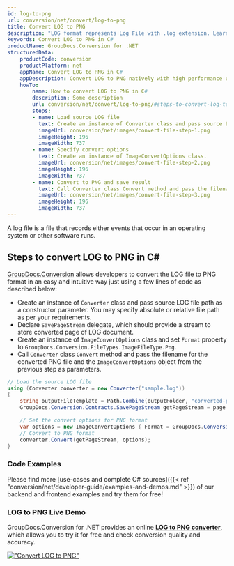 ```yaml
---
id: log-to-png
url: conversion/net/convert/log-to-png
title: Convert LOG to PNG
description: "LOG format represents Log File with .log extension. Learn how to convert LOG to PNG file programmatically in C# language using GroupDocs.Conversion for .NET library."
keywords: Convert LOG to PNG in C#
productName: GroupDocs.Conversion for .NET
structuredData:
    productCode: conversion
    productPlatform: net
    appName: Convert LOG to PNG in C#
    appDescription: Convert LOG to PNG natively with high performance using C# language and server side GroupDocs.Conversion for .NET APIs, without the use of any software like Microsoft or Open Office.
    howTo:
        name: How to convert LOG to PNG in C# 
        description: Some description
        url: conversion/net/convert/log-to-png/#steps-to-convert-log-to-png-in-c
        steps:
        - name: Load source LOG file 
          text: Create an instance of Converter class and pass source LOG file path as a constructor parameter. You may specify absolute or relative file path as per your requirements. 
          imageUrl: conversion/net/images/convert-file-step-1.png
          imageHeight: 196
          imageWidth: 737
        - name: Specify convert options 
          text: Create an instance of ImageConvertOptions class.
          imageUrl: conversion/net/images/convert-file-step-2.png
          imageHeight: 196
          imageWidth: 737
        - name: Convert to PNG and save result 
          text: Call Converter class Convert method and pass the filename for the converted HTML file and the ImageConvertOptions object from the previous step as parameters.
          imageUrl: conversion/net/images/convert-file-step-3.png
          imageHeight: 196
          imageWidth: 737
---
```


A log file is a file that records either events that occur in an operating system or other software runs.

## Steps to convert LOG to PNG in C#

[GroupDocs.Conversion](https://products.groupdocs.com/conversion/net) allows developers to convert the LOG file to PNG format in an easy and intuitive way just using a few lines of code as described below:

* Create an instance of `Converter` class and pass source LOG file path as a constructor parameter. You may specify absolute or relative file path as per your requirements. 
* Declare `SavePageStream` delegate, which should provide a stream to store converted page of LOG document.
* Create an instance of `ImageConvertOptions` class and set `Format` property to `GroupDocs.Conversion.FileTypes.ImageFileType.Png`.
* Call `Converter` class `Convert` method and pass the filename for the converted PNG file and the `ImageConvertOptions` object from the previous step as parameters.

```csharp
// Load the source LOG file
using (Converter converter = new Converter("sample.log"))
{
    string outputFileTemplate = Path.Combine(outputFolder, "converted-page-{0}.png");
    GroupDocs.Conversion.Contracts.SavePageStream getPageStream = page => new FileStream(string.Format(outputFileTemplate, page), FileMode.Create);

    // Set the convert options for PNG format
    var options = new ImageConvertOptions { Format = GroupDocs.Conversion.FileTypes.ImageFileType.Png };   
    // Convert to PNG format
    converter.Convert(getPageStream, options);
}
```

### Code Examples

Please find more [use-cases and complete C# sources]({{< ref "conversion/net/developer-guide/examples-and-demos.md" >}}) of our backend and frontend examples and try them for free!

### LOG to PNG Live Demo

GroupDocs.Conversion for .NET provides an online [**LOG to PNG converter**](https://products.groupdocs.app/conversion/log-to-png), which allows you to try it for free and check conversion quality and accuracy.

[!["Convert LOG to PNG"](conversion/net/images/convert-to-png/convert-log-to-png.png)](https://products.groupdocs.app/conversion/log-to-png)